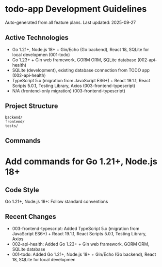 # todo-app Development Guidelines

Auto-generated from all feature plans. Last updated: 2025-09-27

## Active Technologies
- Go 1.21+, Node.js 18+ + Gin/Echo (Go backend), React 18, SQLite for local developmen (001-todo)
- Go 1.23+ + Gin web framework, GORM ORM, SQLite database (002-api-health)
- SQLite (development), existing database connection from TODO app (002-api-health)
- TypeScript 5.x (migration from JavaScript ES6+) + React 19.1.1, React Scripts 5.0.1, Testing Library, Axios (003-frontend-typescript)
- N/A (frontend-only migration) (003-frontend-typescript)

## Project Structure
```
backend/
frontend/
tests/
```

## Commands
# Add commands for Go 1.21+, Node.js 18+

## Code Style
Go 1.21+, Node.js 18+: Follow standard conventions

## Recent Changes
- 003-frontend-typescript: Added TypeScript 5.x (migration from JavaScript ES6+) + React 19.1.1, React Scripts 5.0.1, Testing Library, Axios
- 002-api-health: Added Go 1.23+ + Gin web framework, GORM ORM, SQLite database
- 001-todo: Added Go 1.21+, Node.js 18+ + Gin/Echo (Go backend), React 18, SQLite for local developmen

<!-- MANUAL ADDITIONS START -->
<!-- MANUAL ADDITIONS END -->
